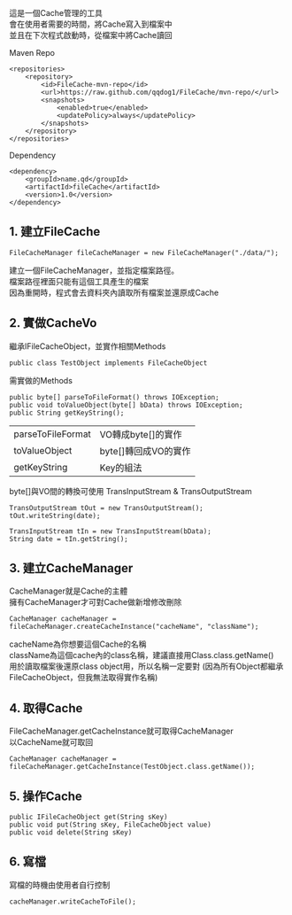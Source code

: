 這是一個Cache管理的工具  
會在使用者需要的時間，將Cache寫入到檔案中  
並且在下次程式啟動時，從檔案中將Cache讀回

Maven Repo

    <repositories>
        <repository>
            <id>FileCache-mvn-repo</id>
            <url>https://raw.github.com/qqdog1/FileCache/mvn-repo/</url>
            <snapshots>
                <enabled>true</enabled>
                <updatePolicy>always</updatePolicy>
            </snapshots>
        </repository>
    </repositories>
    
Dependency

    <dependency>
        <groupId>name.qd</groupId>
        <artifactId>fileCache</artifactId>
        <version>1.0</version>
    </dependency>

## 1. 建立FileCache

    FileCacheManager fileCacheManager = new FileCacheManager("./data/");

建立一個FileCacheManager，並指定檔案路徑。  
檔案路徑裡面只能有這個工具產生的檔案  
因為重開時，程式會去資料夾內讀取所有檔案並還原成Cache

## 2. 實做CacheVo
繼承IFileCacheObject，並實作相關Methods

    public class TestObject implements FileCacheObject  

需實做的Methods

    public byte[] parseToFileFormat() throws IOException;
    public void toValueObject(byte[] bData) throws IOException;
    public String getKeyString();

<table>
<tr><td>parseToFileFormat</td><td>VO轉成byte[]的實作</td></tr>
<tr><td>toValueObject</td><td>byte[]轉回成VO的實作</td></tr>
<tr><td>getKeyString</td><td>Key的組法</td></tr>
</table>

byte[]與VO間的轉換可使用 TransInputStream & TransOutputStream  

    TransOutputStream tOut = new TransOutputStream();
    tOut.writeString(date);

    TransInputStream tIn = new TransInputStream(bData);
    String date = tIn.getString();

## 3. 建立CacheManager
CacheManager就是Cache的主體  
擁有CacheManager才可對Cache做新增修改刪除  

    CacheManager cacheManager = fileCacheManager.createCacheInstance("cacheName", "className");

cacheName為你想要這個Cache的名稱  
className為這個cache內的class名稱，建議直接用Class.class.getName()  
用於讀取檔案後還原class object用，所以名稱一定要對
(因為所有Object都繼承FileCacheObject，但我無法取得實作名稱)

## 4. 取得Cache
FileCacheManager.getCacheInstance就可取得CacheManager  
以CacheName就可取回

    CacheManager cacheManager = fileCacheManager.getCacheInstance(TestObject.class.getName());


## 5. 操作Cache

    public IFileCacheObject get(String sKey) 
    public void put(String sKey, FileCacheObject value)
    public void delete(String sKey)

## 6. 寫檔
寫檔的時機由使用者自行控制  

    cacheManager.writeCacheToFile();

